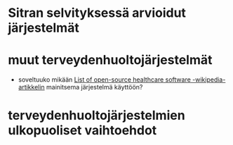 # Sitran selvityksessä arvioidut järjestelmät


# muut terveydenhuoltojärjestelmät
- soveltuuko mikään [List of open-source healthcare software -wikipedia-artikkelin](http://en.wikipedia.org/wiki/List_of_open-source_healthcare_software) mainitsema järjestelmä käyttöön?


# terveydenhuoltojärjestelmien ulkopuoliset vaihtoehdot


